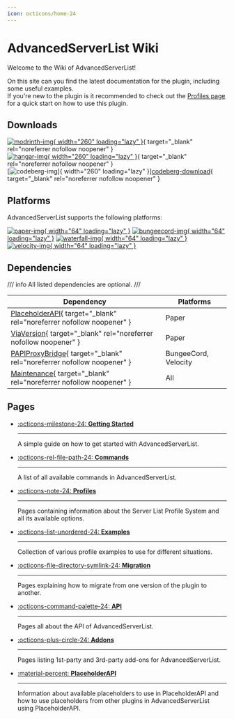 ```yaml
---
icon: octicons/home-24
---
```


# AdvancedServerList Wiki

Welcome to the Wiki of AdvancedServerList!

On this site can you find the latest documentation for the plugin, including some useful examples.  
If you're new to the plugin is it recommended to check out the [Profiles page](profiles/index.md) for a quick start on how to use this plugin.

## Downloads

[![modrinth-img]{ width="260" loading="lazy" }][modrinth-download]{ target="_blank" rel="noreferrer nofollow noopener" }  
[![hangar-img]{ width="260" loading="lazy" }][hangar-download]{ target="_blank" rel="noreferrer nofollow noopener" }  
[![codeberg-img]]{ width="260" loading="lazy" }][codeberg-download]{ target="_blank" rel="noreferrer nofollow noopener" }

[modrinth-img]: https://cdn.jsdelivr.net/gh/Andre601/devins-badges@13e0142/assets/compact/available/modrinth_vector.svg "Available on Modrinth"
[hangar-img]: https://cdn.jsdelivr.net/gh/Andre601/devins-badges@13e0142/assets/compact/available/hangar_vector.svg "Available on Hangar"
[codeberg-img]: https://cdn.jsdelivr.net/gh/Andre601/devins-badges@13e0142/assets/compact/available/codeberg_vector.svg "Available on Codeberg"

[modrinth-download]: https://modrinth.com/plugin/advancedserverlist
[hangar-download]: https://hangar.papermc.io/Andre_601/AdvancedServerList
[codeberg-download]: https://codeberg.org/Andre601/AdvancedServerList

## Platforms

AdvancedServerList supports the following platforms:

[![paper-img]{ width="64" loading="lazy" }][paper]
[![bungeecord-img]{ width="64" loading="lazy" }][spigot]
[![waterfall-img]{ width="64" loading="lazy" }][paper]
[![velocity-img]{ width="64" loading="lazy" }][velocity]

[paper-img]: https://cdn.jsdelivr.net/npm/@intergrav/devins-badges@3/assets/compact-minimal/supported/paper_vector.svg "Tested on Paper"
[bungeecord-img]: https://cdn.jsdelivr.net/npm/@intergrav/devins-badges@3/assets/compact-minimal/supported/bungeecord_vector.svg "Tested on BungeeCord"
[waterfall-img]: https://cdn.jsdelivr.net/npm/@intergrav/devins-badges@3/assets/compact-minimal/supported/waterfall_vector.svg "Tested on Waterfall"
[velocity-img]: https://cdn.jsdelivr.net/npm/@intergrav/devins-badges@3/assets/compact-minimal/supported/velocity_vector.svg "Tested on Velocity"

[spigot]: https://www.spigotmc.org
[paper]: https://papermc.io
[velocity]: https://velocitypowered.com

## Dependencies

/// info
All listed dependencies are optional.
///

| Dependency                                                              | Platforms            |
|-------------------------------------------------------------------------|----------------------|
| [PlaceholderAPI]{ target="_blank" rel="noreferrer nofollow noopener" }  | Paper                |
| [ViaVersion]{ target="_blank" rel="noreferrer nofollow noopener" }      | Paper                |
| [PAPIProxyBridge]{ target="_blank" rel="noreferrer nofollow noopener" } | BungeeCord, Velocity |
| [Maintenance]{ target="_blank" rel="noreferrer nofollow noopener" }     | All                  |

[placeholderapi]: https://hangar.papermc.io/HelpChat/PlaceholderAPI
[viaversion]: https://hangar.papermc.io/ViaVersion/ViaVersion
[papiproxybridge]: https://hangar.papermc.io/William278/PAPIProxyBridge
[maintenance]: https://hangar.papermc.io/kennytv/Maintenance

## Pages

<div class="grid cards" markdown>

-   [:octicons-milestone-24: **Getting Started**](getting-started/index.md)
    
    ----
    
    A simple guide on how to get started with AdvancedServerList.

-   [:octicons-rel-file-path-24: **Commands**](commands/index.md)
    
    ----
    
    A list of all available commands in AdvancedServerList.

-   [:octicons-note-24: **Profiles**](profiles/index.md)
    
    ----
    
    Pages containing information about the Server List Profile System and all its available options.

-   [:octicons-list-unordered-24: **Examples**](examples/index.md)
    
    ----
    
    Collection of various profile examples to use for different situations.

-   [:octicons-file-directory-symlink-24: **Migration**](migration/index.md)
    
    ----
    
    Pages explaining how to migrate from one version of the plugin to another.

-   [:octicons-command-palette-24: **API**](api/index.md)
    
    ----
    
    Pages all about the API of AdvancedServerList.

-   [:octicons-plus-circle-24: **Addons**](addons/index.md)
    
    ----
    
    Pages listing 1st-party and 3rd-party add-ons for AdvancedServerList.
    
-   [:material-percent: **PlaceholderAPI**](placeholderapi/index.md)
    
    ----
    
    Information about available placeholders to use in PlaceholderAPI and how to use placeholders from other plugins in AdvancedServerList using PlaceholderAPI.

</div>